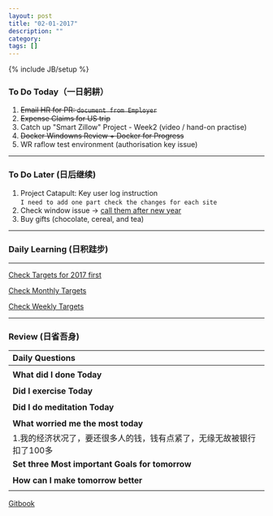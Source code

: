 ```yaml
---
layout: post
title: "02-01-2017"
description: ""
category: 
tags: []
---
```

{% include JB/setup %}

### To Do Today（一日躬耕）

1. <s>Email HR for PR: `document from Employer` </s>
2. <s>Expense Claims for US trip</s>
3. Catch up "Smart Zillow" Project - Week2 (video / hand-on practise)
4. <s>Docker Windowns Review + Docker for Progress </s> 
5. WR raflow test environment (authorisation key issue)

---

### To Do Later (日后继续) 


1. Project Catapult: Key user log instruction  
```I need to add one part check the changes for each site``` 
2. Check window issue -> [call them after new year](http://neil526.tripod.com/)
3. Buy gifts (chocolate, cereal, and tea)

---

### Daily Learning (日积跬步)

---

[Check Targets for 2017 first](https://yitianxu.github.io/2016/12/30/resolution-for-2017)

[Check Monthly Targets](https://yitianxu.github.io/pages/monthly%20targets/Monthly)

[Check Weekly Targets](https://yitianxu.github.io/pages/weekly%20targets/Weekly%20Targets) 

---

### Review (日省吾身)

| Daily Questions                   |                                           
|:----------------------------------|
|                                   |
| **What did I done Today**| 
|    |
| **Did I exercise Today**|          
|     |
| **Did I do meditation Today**|          
|     |
|**What worried me the most today**|
|1.我的经济状况了，要还很多人的钱，钱有点紧了，无缘无故被银行扣了100多                                |
|**Set three Most important Goals for tomorrow**|
|                                        |
|**How can I make tomorrow better**|
|                          |

[Gitbook](https://yitianxu.gitbooks.io/travelling_journal/content/) 
